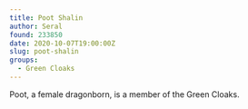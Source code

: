 ```yaml
---
title: Poot Shalin
author: Seral
found: 233850
date: 2020-10-07T19:00:00Z
slug: poot-shalin
groups:
  - Green Cloaks
---
```


Poot, a female dragonborn, is a member of the Green Cloaks.
